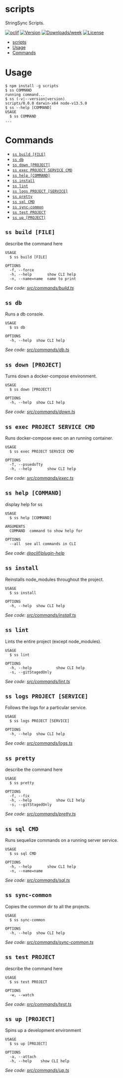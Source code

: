 # scripts

StringSync Scripts.

[![oclif](https://img.shields.io/badge/cli-oclif-brightgreen.svg)](https://oclif.io)
[![Version](https://img.shields.io/npm/v/scripts.svg)](https://npmjs.org/package/scripts)
[![Downloads/week](https://img.shields.io/npm/dw/scripts.svg)](https://npmjs.org/package/scripts)
[![License](https://img.shields.io/npm/l/scripts.svg)](https://github.com/jaredjj3/string-sync/blob/master/package.json)

<!-- toc -->

- [scripts](#scripts)
- [Usage](#usage)
- [Commands](#commands)
  <!-- tocstop -->

# Usage

<!-- usage -->

```sh-session
$ npm install -g scripts
$ ss COMMAND
running command...
$ ss (-v|--version|version)
scripts/0.0.0 darwin-x64 node-v13.5.0
$ ss --help [COMMAND]
USAGE
  $ ss COMMAND
...
```

<!-- usagestop -->

# Commands

<!-- commands -->

- [`ss build [FILE]`](#ss-build-file)
- [`ss db`](#ss-db)
- [`ss down [PROJECT]`](#ss-down-project)
- [`ss exec PROJECT SERVICE CMD`](#ss-exec-project-service-cmd)
- [`ss help [COMMAND]`](#ss-help-command)
- [`ss install`](#ss-install)
- [`ss lint`](#ss-lint)
- [`ss logs PROJECT [SERVICE]`](#ss-logs-project-service)
- [`ss pretty`](#ss-pretty)
- [`ss sql CMD`](#ss-sql-cmd)
- [`ss sync-common`](#ss-sync-common)
- [`ss test PROJECT`](#ss-test-project)
- [`ss up [PROJECT]`](#ss-up-project)

## `ss build [FILE]`

describe the command here

```
USAGE
  $ ss build [FILE]

OPTIONS
  -f, --force
  -h, --help       show CLI help
  -n, --name=name  name to print
```

_See code: [src/commands/build.ts](https://github.com/jaredjj3/string-sync/blob/v0.0.0/src/commands/build.ts)_

## `ss db`

Runs a db console.

```
USAGE
  $ ss db

OPTIONS
  -h, --help  show CLI help
```

_See code: [src/commands/db.ts](https://github.com/jaredjj3/string-sync/blob/v0.0.0/src/commands/db.ts)_

## `ss down [PROJECT]`

Turns down a docker-compose environment.

```
USAGE
  $ ss down [PROJECT]

OPTIONS
  -h, --help  show CLI help
```

_See code: [src/commands/down.ts](https://github.com/jaredjj3/string-sync/blob/v0.0.0/src/commands/down.ts)_

## `ss exec PROJECT SERVICE CMD`

Runs docker-compose exec on an running container.

```
USAGE
  $ ss exec PROJECT SERVICE CMD

OPTIONS
  -T, --psuedoTty
  -h, --help       show CLI help
```

_See code: [src/commands/exec.ts](https://github.com/jaredjj3/string-sync/blob/v0.0.0/src/commands/exec.ts)_

## `ss help [COMMAND]`

display help for ss

```
USAGE
  $ ss help [COMMAND]

ARGUMENTS
  COMMAND  command to show help for

OPTIONS
  --all  see all commands in CLI
```

_See code: [@oclif/plugin-help](https://github.com/oclif/plugin-help/blob/v2.2.1/src/commands/help.ts)_

## `ss install`

Reinstalls node_modules throughout the project.

```
USAGE
  $ ss install

OPTIONS
  -h, --help  show CLI help
```

_See code: [src/commands/install.ts](https://github.com/jaredjj3/string-sync/blob/v0.0.0/src/commands/install.ts)_

## `ss lint`

Lints the entire project (except node_modules).

```
USAGE
  $ ss lint

OPTIONS
  -h, --help           show CLI help
  -s, --gitStagedOnly
```

_See code: [src/commands/lint.ts](https://github.com/jaredjj3/string-sync/blob/v0.0.0/src/commands/lint.ts)_

## `ss logs PROJECT [SERVICE]`

Follows the logs for a particular service.

```
USAGE
  $ ss logs PROJECT [SERVICE]

OPTIONS
  -h, --help  show CLI help
```

_See code: [src/commands/logs.ts](https://github.com/jaredjj3/string-sync/blob/v0.0.0/src/commands/logs.ts)_

## `ss pretty`

describe the command here

```
USAGE
  $ ss pretty

OPTIONS
  -f, --fix
  -h, --help           show CLI help
  -s, --gitStagedOnly
```

_See code: [src/commands/pretty.ts](https://github.com/jaredjj3/string-sync/blob/v0.0.0/src/commands/pretty.ts)_

## `ss sql CMD`

Runs sequelize commands on a running server service.

```
USAGE
  $ ss sql CMD

OPTIONS
  -h, --help       show CLI help
  -n, --name=name
```

_See code: [src/commands/sql.ts](https://github.com/jaredjj3/string-sync/blob/v0.0.0/src/commands/sql.ts)_

## `ss sync-common`

Copies the common dir to all the projects.

```
USAGE
  $ ss sync-common

OPTIONS
  -h, --help  show CLI help
```

_See code: [src/commands/sync-common.ts](https://github.com/jaredjj3/string-sync/blob/v0.0.0/src/commands/sync-common.ts)_

## `ss test PROJECT`

describe the command here

```
USAGE
  $ ss test PROJECT

OPTIONS
  -w, --watch
```

_See code: [src/commands/test.ts](https://github.com/jaredjj3/string-sync/blob/v0.0.0/src/commands/test.ts)_

## `ss up [PROJECT]`

Spins up a development environment

```
USAGE
  $ ss up [PROJECT]

OPTIONS
  -a, --attach
  -h, --help    show CLI help
```

_See code: [src/commands/up.ts](https://github.com/jaredjj3/string-sync/blob/v0.0.0/src/commands/up.ts)_

<!-- commandsstop -->

